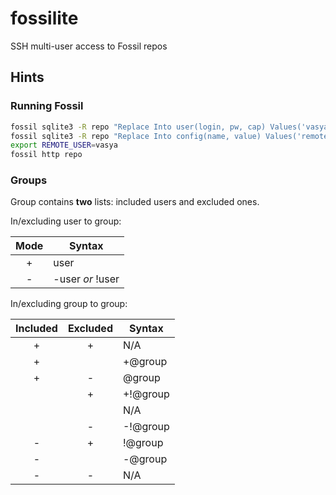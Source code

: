 # fossilite
SSH multi-user access to Fossil repos

## Hints

### Running Fossil

```sh
fossil sqlite3 -R repo "Replace Into user(login, pw, cap) Values('vasya', '!', 'g')"
fossil sqlite3 -R repo "Replace Into config(name, value) Values('remote_user_ok', 1)"
export REMOTE_USER=vasya
fossil http repo
```

### Groups

Group contains **two** lists:
included users and excluded ones.

In/excluding user to group:

Mode | Syntax
:---:| ---
  +  | user
  -  | -user *or* !user

In/excluding group to group:

Included|Excluded|Syntax
 :---:  |  :---: | ---
    +   |    +   | N/A
    +   |        | +@group
    +   |    -   | @group
        |    +   | +!@group
        |        | N/A
        |    -   | -!@group
    -   |    +   | !@group
    -   |        | -@group
    -   |    -   | N/A
